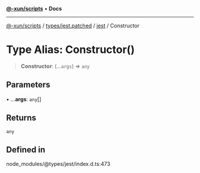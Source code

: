 [**@-xun/scripts**](../../../../../README.md) • **Docs**

***

[@-xun/scripts](../../../../../README.md) / [types/jest.patched](../../../README.md) / [jest](../README.md) / Constructor

# Type Alias: Constructor()

> **Constructor**: (...`args`) => `any`

## Parameters

• ...**args**: `any`[]

## Returns

`any`

## Defined in

node\_modules/@types/jest/index.d.ts:473
